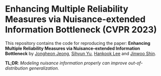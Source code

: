 # Enhancing Multiple Reliability Measures via Nuisance-extended Information Bottleneck (CVPR 2023)

This repository contains the code for reproducing the paper:
**Enhancing Multiple Reliability Measures via Nuisance-extended Information Bottleneck** 
by [Jongheon Jeong](https://jh-jeong.github.io/), [Sihyun Yu](https://sihyun.me/), [Hankook Lee](https://hankook.github.io/) and [Jinwoo Shin](http://alinlab.kaist.ac.kr/shin.html). 

**TL;DR**: *Modeling nuisance information properly can improve out-of-distribution generalization.* 
